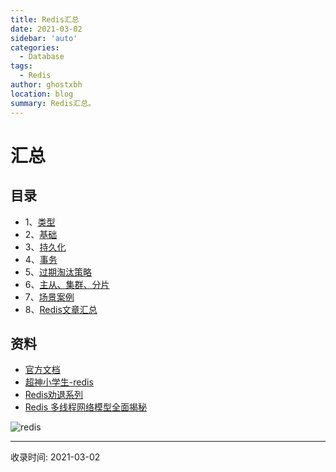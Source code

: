 ```yaml
---
title: Redis汇总
date: 2021-03-02
sidebar: 'auto'
categories:
  - Database
tags:
  - Redis
author: ghostxbh
location: blog
summary: Redis汇总。
---
```

# 汇总

## 目录
- 1、[类型](2021-01-21-type.md)
- 2、[基础](2021-01-11-basic.md)
- 3、[持久化](2021-01-11-endurance.md)
- 4、[事务](2021-01-11-transation.md)
- 5、[过期淘汰策略](2021-01-11-obsolete.md)
- 6、[主从、集群、分片](2021-01-11-master-slave.md)
- 7、[场景案例](2021-01-11-scens.md)
- 8、[Redis文章汇总](2021-03-29-redis-blog.md)

## 资料
- [官方文档](https://redis.io/documentation)
- [超神小学生-redis](https://gitee.com/geekerdream/java-legendary/blob/master/%E9%9D%A2%E8%AF%95%E9%A2%98/%E6%95%B0%E6%8D%AE%E5%BA%93/Redis/%E8%B6%85%E7%A5%9E%E4%B9%8B%E8%B7%AF-Redis.md)
- [Redis劝退系列](https://blog.csdn.net/ctwctw/article/details/105265689)
- [Redis 多线程网络模型全面揭秘](https://mp.weixin.qq.com/s/-op5WR1wSkgAuP7JYZWP8g)

![redis](http://file.uzykj.com/Redis%E6%80%9D%E7%BB%B4%E5%AF%BC%E5%9B%BE.png)

---
收录时间: 2021-03-02

<Vssue :title="$title" />
